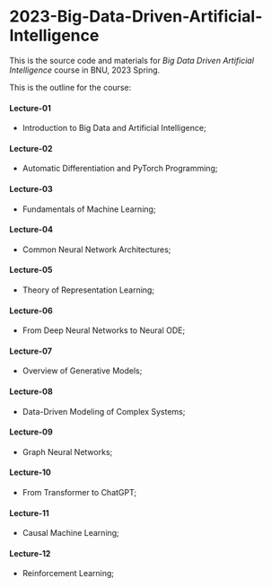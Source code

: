 # 2023-Big-Data-Driven-Artificial-Intelligence
This is the source code and materials for *Big Data Driven Artificial Intelligence* course in BNU, 2023 Spring.

This is the outline for the course:<br>
#### Lecture-01
  + Introduction to Big Data and Artificial Intelligence;<br>
#### Lecture-02
  + Automatic Differentiation and PyTorch Programming;<br>
#### Lecture-03
  + Fundamentals of Machine Learning;<br>
#### Lecture-04
  + Common Neural Network Architectures;<br>
#### Lecture-05
  + Theory of Representation Learning;<br>
#### Lecture-06
  + From Deep Neural Networks to Neural ODE;<br>
#### Lecture-07
  + Overview of Generative Models;<br>
#### Lecture-08
  + Data-Driven Modeling of Complex Systems;<br>
#### Lecture-09
  + Graph Neural Networks;<br>
#### Lecture-10
  + From Transformer to ChatGPT;<br>
#### Lecture-11
  + Causal Machine Learning;<br>
#### Lecture-12
  + Reinforcement Learning;<br>

